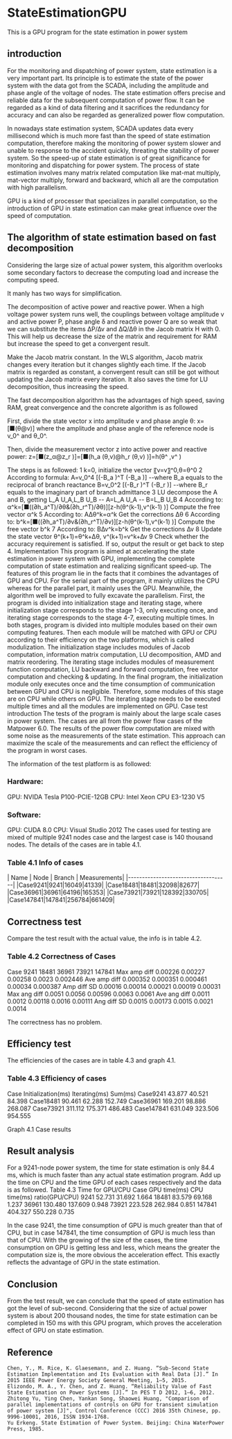 # StateEstimationGPU
This is a GPU program for the state estimation in power system

## introduction

For the monitoring and dispatching of power system, state estimation is a very important part. Its principle is to estimate the state of the power system with the data got from the SCADA, including the amplitude and phase angle of the voltage of nodes. The state estimation offers precise and reliable data for the subsequent computation of power flow. It can be regarded as a kind of data filtering and it sacrifices the redundancy for accuracy and can also be regarded as generalized power flow computation.

In nowadays state estimation system, SCADA updates data every millisecond which is much more fast than the speed of state estimation computation, therefore making the monitoring of power system slower and unable to response to the accident quickly, threating the stability of power system. So the speed-up of state estimation is of great significance for monitoring and dispatching for power system.
The process of state estimation involves many matrix related computation like mat-mat multiply, mat-vector multiply, forward and backward, which all are the computation with high parallelism. 

GPU is a kind of processer that specializes in parallel computation, so the introduction of GPU in state estimation can make great influence over the speed of computation.

##  The algorithm of state estimation based on fast decomposition

Considering the large size of actual power system, this algorithm overlooks some secondary factors to decrease the computing load and increase the computing speed.

It manly has two ways for simplification.

The decomposition of active power and reactive power. When a high voltage power system runs well, the couplings between voltage amplitude v and active power P, phase angle δ and reactive power Q are so weak that we can substitute the items ∆P/∆v and ∆Q/∆θ in the Jacob matrix H with 0. This will help us decrease the size of the matrix and requirement for RAM but increase the speed to get a convergent result.
  
Make the Jacob matrix constant. In the WLS algorithm, Jacob matrix changes every iteration but it changes slightly each time. If the Jacob matrix is regarded as constant, a convergent result can still be got without updating the Jacob matrix every iteration. It also saves the time for LU decomposition, thus increasing the speed.
  
The fast decomposition algorithm has the advantages of high speed, saving RAM, great convergence and the concrete algorithm is as followed

First, divide the state vector x into amplitude v and phase angle θ:
x=[■(θ@v)]
where the amplitude and phase angle of the reference node is v_0^ and θ_0^.

Then, divide the measurement vector z into active power and reactive power:
z=[■(z_α@z_r )]=[■(h_a (θ,v)@h_r (θ,v) )]=h(θ^ ,v^  )

The steps is as followed:
1 k=0, initialize the vector 〖v=v〗^0,θ=θ^0
2 According to formula:
A=v_0^4 [(-B_a )^T (-B_a )]
--where B_a equals to the reciprocal of branch reactance
B=v_0^2 [(-B_r )^T (-B_r )]
		--where B_r equals to the imaginary part of branch admittance
3 LU decompose the A and B, getting L_A U_A,L_B U_B
		-- A=L_A U_A
		-- B=L_B U_B
4 According to:
α^k=[■((∂h_a^T)/∂θ&(∂h_r^T)/∂θ)][z-h(θ^(k-1),v^(k-1) )]
Compute the free vector α^k
5 According to:
A∆θ^k=α^k
Get the corrections ∆θ
6 According to:
b^k=[■((∂h_a^T)/∂v&(∂h_r^T)/∂v)][z-h(θ^(k-1),v^(k-1) )]
Compute the free vector b^k
7 According to:
B∆v^k=b^k
Get the corrections ∆v
8 Update the state vector θ^(k+1)=θ^k+∆θ, v^(k+1)=v^k+∆v
9 Check whether the accuracy requirement is satisfied. If so, output the result or get back to step 4.
	Implementation
This program is aimed at accelerating the state estimation in power system with GPU, implementing the complete computation of state estimation and realizing significant speed-up.
The features of this program lie in the facts that it combines the advantages of GPU and CPU. For the serial part of the program, it mainly utilizes the CPU whereas for the parallel part, it mainly uses the GPU. Meanwhile, the algorithm well be improved to fully excavate the parallelism.
First, the program is divided into initialization stage and iterating stage, where initialization stage corresponds to the stage 1-3, only executing once, and iterating stage corresponds to the stage 4-7, executing multiple times.
In both stages, program is divided into multiple modules based on their own computing features. Then each module will be matched with GPU or CPU according to their efficiency on the two platforms, which is called modulization.
The initialization stage includes modules of Jacob computation, information matrix computation, LU decomposition, AMD and matrix reordering.
The iterating stage includes modules of measurement function computation, LU backward and forward computation, free vector computation and checking & updating.
In the final program, the initialization module only executes once and the time consumption of communication between GPU and CPU is negligible. Therefore, some modules of this stage are on CPU while others on GPU. The iterating stage needs to be executed multiple times and all the modules are implemented on GPU.
	Case test
	introduction
The tests of the program is mainly about the large scale cases in power system. The cases are all from the power flow cases of the Matpower 6.0. The results of the power flow computation are mixed with some noise as the measurements of the state estimation. This approach can maximize the scale of the measurements and can reflect the efficiency of the program in worst cases.

The information of the test platform is as followed:
### Hardware:
GPU: NVIDA Tesla P100-PCIE-12GB
CPU: Intel Xeon CPU E3-1230 V5
### Software:
GPU: CUDA 8.0
CPU: Visual Studio 2012
The cases used for testing are mixed of multiple 9241 nodes case and the largest case is 140 thousand nodes. The details of the cases are in table 4.1.
### Table 4.1 Info of cases
| Name | Node | Branch | Measurements|
|------------------------------------|
|Case9241|9241|16049|41339|
|Case18481|18481|32098|82677|
|Case36961|36961|64196|165353|
|Case73921|73921|128392|330705|
|Case147841|147841|256784|661409|

## Correctness test
Compare the test result with the actual value, the info is in table 4.2.
 
### Table 4.2 Correctness of Cases
Case	9241	18481	36961	73921	147841
Max amp diff	0.00226	0.00227	0.00258	0.0023	0.002446
Ave amp diff	0.000352	0.000351	0.000461	0.00034	0.000387
Amp diff SD	0.00016	0.00014	0.00021	0.00019	0.00031
Max ang diff	0.0051	0.0056	0.00596	0.0063	0.0061
Ave ang diff	0.0011	0.0012	0.00118	0.0016	0.00111
Ang diff SD	0.0015	0.00173	0.0015	0.0021	0.0014
 
The correctness has no problem.

## Efficiency test

The efficiencies of the cases are in table 4.3 and graph 4.1.
### Table 4.3 Efficiency of cases
Case	Initialization(ms)	Iterating(ms)	Sum(ms)
Case9241	43.877	40.521	84.398
Case18481	90.461	62.288	152.749
Case36961	169.201	98.886	268.087
Case73921	311.112	175.371	486.483
Case147841	631.049	323.506	954.555
 
Graph 4.1 Case results

## Result analysis

For a 9241-node power system, the time for state estimation is only 84.4 ms, which is much faster than any actual state estimation program.
Add up the time on CPU and the time GPU of each cases respectively and the data is as followed.
Table 4.3 Time for GPU/CPU
Case	GPU time(ms)	CPU time(ms)	ratio(GPU/CPU)
9241	52.731	31.692	1.664
18481	83.579	69.168	1.237
36961	130.480	137.609	0.948
73921	223.528	262.984	0.851
147841	404.327	550.228	0.735
 
In the case 9241, the time consumption of GPU is much greater than that of CPU, but in case 147841, the time consumption of GPU is much less than that of CPU. With the growing of the size of the cases, the time consumption on GPU is getting less and less, which means the greater the computation size is, the more obvious the acceleration effect. This exactly reflects the advantage of GPU in the state estimation.

## Conclusion

From the test result, we can conclude that the speed of state estimation has got the level of sub-second. Considering that the size of actual power system is about 200 thousand nodes, the time for state estimation can be completed in 150 ms with this GPU program, which proves the acceleration effect of GPU on state estimation. 

## Reference

	Chen, Y., M. Rice, K. Glaesemann, and Z. Huang. “Sub-Second State Estimation Implementation and Its Evaluation with Real Data [J].” In 2015 IEEE Power Energy Society General Meeting, 1–5, 2015.
	Elizondo, M. A., Y. Chen, and Z. Huang. “Reliability Value of Fast State Estimation on Power Systems [J].” In PES T D 2012, 1–6, 2012.
	Zhitong Yu, Ying Chen, Yankan Song, Shaowei Huang, "Comparison of parallel implementations of controls on GPU for transient simulation of power system [J]", Control Conference (CCC) 2016 35th Chinese, pp. 9996-10001, 2016, ISSN 1934-1768.
	Yu Erkeng. State Estimation of Power System. Beijing: China WaterPower Press, 1985.
  
